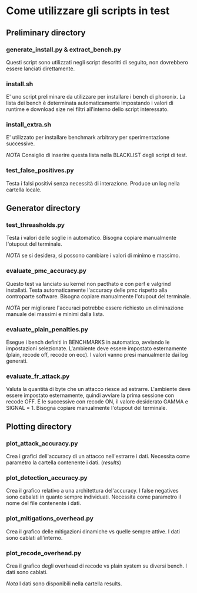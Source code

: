 # Come utilizzare gli scripts in test



## Preliminary directory

### generate_install.py & extract_bench.py

Questi script sono utilizzati negli script descritti di seguito, non dovrebbero essere lanciati direttamente.

### install.sh

E' uno script preliminare da utilizzare per installare i bench di phoronix. La lista dei bench è determinata automaticamente impostando i valori di runtime e download size nei filtri all'interno dello script interessato.

### install_extra.sh

E' utilizzato per installare benchmark arbitrary per sperimentazione successive.

*NOTA* Consiglio di inserire questa lista nella BLACKLIST degli script di test.

### test_false_positives.py

Testa i falsi positivi senza necessità di interazione.
Produce un log nella cartella locale.



## Generator directory

### test_threasholds.py

Testa i valori delle soglie in automatico.
Bisogna copiare manualmente l'otupout del terminale.

*NOTA* se si desidera, si possono cambiare i valori di minimo e massimo.

### evaluate_pmc_accuracy.py

Questo test va lanciato su kernel non pacthato e con perf e valgrind installati.
Testa automaticamente l'accuracy delle pmc rispetto alla controparte software.
Bisogna copiare manualmente l'otupout del terminale.

*NOTA* per migliorare l'accuraci potrebbe essere richiesto un eliminazione manuale dei massimi e minimi dalla lista.

### evaluate_plain_penalties.py

Esegue i bench definiti in BENCHMARKS in automatico, avviando le impostazioni selezionate.
L'ambiente deve essere impostato esternamente (plain, recode off, recode on ecc).
I valori vanno presi manualmente dai log generati.

### evaluate_fr_attack.py

Valuta la quantità di byte che un attacco riesce ad estrarre.
L'ambiente deve essere impostato esternamente, quindi avviare la prima sessione con recode OFF. E le successive con recode ON, il valore desiderato GAMMA e SIGNAL = 1.
Bisogna copiare manualmente l'otupout del terminale.



## Plotting directory

### plot_attack_accuracy.py

Crea i grafici dell'accuracy di un attacco nell'estrarre i dati.
Necessita come parametro la cartella contenente i dati. (*results*)

### plot_detection_accuracy.py

Crea il grafico relativo a una architettura del'accuracy.
I false negatives sono cabalati in quanto sempre individuati.
Necessita come parametro il nome del file contenente i dati.

### plot_mitigations_overhead.py

Crea il grafico delle mitigazioni dinamiche vs quelle sempre attive.
I dati sono cablati all'interno.

### plot_recode_overhead.py

Crea il  grafico degli overhead di recode vs plain system su diversi bench.
I dati sono cablati.

*Nota* I dati sono disponibili nella cartella results.

